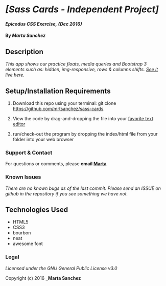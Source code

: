 # _[Sass Cards - Independent Project]_

#### _Epicodus CSS Exercise, {Dec 2016}_

#### By _**Marta Sanchez**_

## Description

_This app shows our practice floats, media queries and Bootstrap 3 elements such as: hidden, img-responsive, rows & columns shifts.  [See it live here.](https://kylelange.github.io/bagdad-mock/)_

## Setup/Installation Requirements

  1. Download this repo using your terminal: git clone https://github.com/mrtsanchez/sass-cards

  2. View the code by drag-and-dropping the file into your [favorite text editor](https://atom.io)

  3. run/check-out the program by dropping the index/html file from your folder into your web browser


### Support & Contact
For questions or comments, please __email [Marta](sanchez.marta@gmail.com)__

### Known Issues
_There are no known bugs as of the last commit. Please send an ISSUE on github in the repository if you see something we have not._

## Technologies Used

* HTML5
* CSS3
* bourbon
* neat
* awesome font

### Legal
*Licensed under the GNU General Public License v3.0*

Copyright (c) 2016 **_Marta Sanchez**
